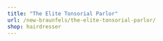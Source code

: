 ```yaml
---
title: "The Elite Tonsorial Parlor"
url: /new-braunfels/the-elite-tonsorial-parlor/
shop: hairdresser
---
```

